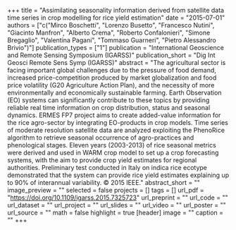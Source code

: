 +++
title = "Assimilating seasonality information derived from satellite data time series in crop modelling for rice yield estimation"
date = "2015-07-01"
authors = ["c("Mirco Boschetti", "Lorenzo Busetto", "Francesco Nutini", "Giacinto Manfron", "Alberto Crema", "Roberto Confalonieri", "Simone Bregaglio", "Valentina Pagani", "Tommaso Guarneri", "Pietro Alessandro Brivio")"]
publication_types = ["1"]
publication = "International Geoscience and Remote Sensing Symposium (IGARSS)"
publication_short = "Dig Int Geosci Remote Sens Symp (IGARSS)"
abstract = "The agricultural sector is facing important global challenges due to the pressure of food demand, increased price-competition produced by market globalization and food price volatility (G20 Agriculture Action Plan), and the necessity of more environmentally and economically sustainable farming. Earth Observation (EO) systems can significantly contribute to these topics by providing reliable real time information on crop distribution, status and seasonal dynamics. ERMES FP7 project aims to create added-value information for the rice agro-sector by integrating EO-products in crop models. Time series of moderate resolution satellite data are analyzed exploiting the PhenoRice algorithm to retrieve seasonal occurrence of agro-practices and phenological stages. Eleven years (2003-2013) of rice seasonal metrics were derived and used in WARM crop model to set up a crop forecasting systems, with the aim to provide crop yield estimates for regional authorities. Preliminary test conducted in Italy on indica rice ecotype demonstrated that the system can provide rice yield estimates explaining up to 90% of interannual variability. © 2015 IEEE."
abstract_short = ""
image_preview = ""
selected = false
projects = []
tags = []
url_pdf = "https://doi.org/10.1109/igarss.2015.7325723"
url_preprint = ""
url_code = ""
url_dataset = ""
url_project = ""
url_slides = ""
url_video = ""
url_poster = ""
url_source = ""
math = false
highlight = true
[header]
image = ""
caption = ""
+++
